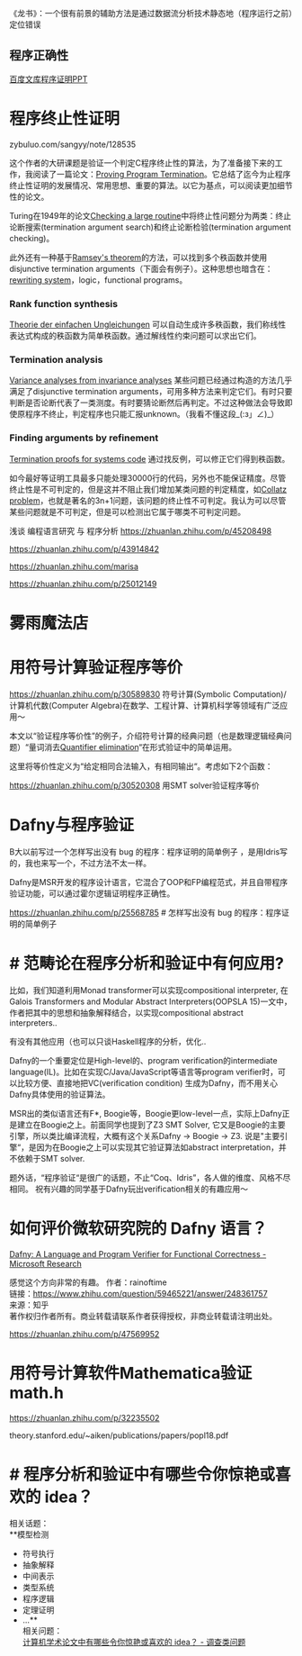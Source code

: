 
《龙书》：一个很有前景的辅助方法是通过数据流分析技术静态地（程序运行之前）定位错误

## 程序正确性


[百度文库程序证明PPT](https://wenku.baidu.com/view/0f1887d376a20029bd642d9f.html)










# 程序终止性证明






zybuluo.com/sangyy/note/128535


这个作者的大研课题是验证一个判定C程序终止性的算法，为了准备接下来的工作，我阅读了一篇论文：[Proving Program Termination](http://cacm.acm.org/magazines/2011/5/107680-proving-program-termination/fulltext)。它总结了迄今为止程序终止性证明的发展情况、常用思想、重要的算法。以它为基点，可以阅读更加细节性的论文。



Turing在1949年的论文[Checking a large routine](http://www.turingarchive.org/browse.php/B/8)中将终止性问题分为两类：终止论断搜索(termination argument search)和终止论断检验(termination argument checking)。





此外还有一种基于[Ramsey's theorem](http://web.mat.bham.ac.uk/D.Kuehn/RamseyGreg.pdf)的方法，可以找到多个秩函数并使用disjunctive termination arguments（下面会有例子）。这种思想也暗含在：[rewriting system](http://www.informatik.uni-bremen.de/agbkb/lehre/rbs/texte/Klop-TR.pdf)，logic，functional programs。



### Rank function synthesis

[Theorie der einfachen Ungleichungen](http://www.researchgate.net/publication/248069858_Theorie_der_einfachen_Ungleichungen) 可以自动生成许多秩函数，我们称线性表达式构成的秩函数为简单秩函数。通过解线性约束问题可以求出它们。

### Termination analysis

[Variance analyses from invariance analyses](http://research.microsoft.com/en-us/um/cambridge/projects/terminator/popl07a.pdf) 某些问题已经通过构造的方法几乎满足了disjunctive termination arguments，可用多种方法来判定它们。有时只要判断是否论断代表了一类测度。有时要猜论断然后再判定。不过这种做法会导致即使原程序不终止，判定程序也只能汇报unknown。（我看不懂这段_(:з」∠)_）

### Finding arguments by refinement

[Termination proofs for systems code](http://research.microsoft.com/en-us/um/cambridge/projects/terminator/pldi06.pdf) 通过找反例，可以修正它们得到秩函数。


如今最好等证明工具最多只能处理30000行的代码，另外也不能保证精度。尽管终止性是不可判定的，但是这并不阻止我们增加某类问题的判定精度，如[Collatz problem](http://mathworld.wolfram.com/CollatzProblem.html)，也就是著名的3n+1问题，该问题的终止性不可判定。我认为可以尽管某些问题就是不可判定，但是可以检测出它属于哪类不可判定问题。












浅谈 编程语言研究 与 程序分析
https://zhuanlan.zhihu.com/p/45208498

https://zhuanlan.zhihu.com/p/43914842

https://zhuanlan.zhihu.com/marisa


https://zhuanlan.zhihu.com/p/25012149 
# 雾雨魔法店

# 用符号计算验证程序等价
https://zhuanlan.zhihu.com/p/30589830
符号计算(Symbolic Computation)/计算机代数(Computer Algebra)在数学、工程计算、计算机科学等领域有广泛应用～

本文以“验证程序等价性”的例子，介绍符号计算的经典问题（也是数理逻辑经典问题）“量词消去[Quantifier elimination](http://link.zhihu.com/?target=https%3A//en.wikipedia.org/wiki/Quantifier_elimination)“在形式验证中的简单运用。

这里将等价性定义为“给定相同合法输入，有相同输出“。考虑如下2个函数：



https://zhuanlan.zhihu.com/p/30520308
用SMT solver验证程序等价



# Dafny与程序验证
B大以前写过一个怎样写出没有 bug 的程序：程序证明的简单例子 ，是用Idris写的，我也来写一个，不过方法不太一样。

Dafny是MSR开发的程序设计语言，它混合了OOP和FP编程范式，并且自带程序验证功能，可以通过霍尔逻辑证明程序正确性。

https://zhuanlan.zhihu.com/p/25568785 # 怎样写出没有 bug 的程序：程序证明的简单例子


# # 范畴论在程序分析和验证中有何应用?

比如，我们知道利用Monad transformer可以实现compositional interpreter, 在Galois Transformers and Modular Abstract Interpreters(OOPSLA 15)一文中，作者把其中的思想和抽象解释结合，以实现compositional abstract interpreters..  
  
有没有其他应用（也可以只谈Haskell程序的分析，优化..







Dafny的一个重要定位是High-level的、program verification的intermediate language(IL)。比如在实现C/Java/JavaScript等语言等program verifier时，可以比较方便、直接地把VC(verification condition) 生成为Dafny，而不用关心Dafny具体使用的验证算法。

MSR出的类似语言还有F*, Boogie等，Boogie更low-level一点，实际上Dafny正是建立在Boogie之上。前面同学也提到了Z3 SMT Solver, 它又是Boogie的主要引擎，所以类比编译流程，大概有这个关系Dafny -> Boogie -> Z3. 说是"主要引擎“，是因为在Boogie之上可以实现其它验证算法如abstract interpretation，并不依赖于SMT solver.

题外话，“程序验证“是很广的话题，不止“Coq、Idris”，各人做的维度、风格不尽相同。 祝有兴趣的同学基于Dafny玩出verification相关的有趣应用～

  
  # 如何评价微软研究院的 Dafny 语言？

[Dafny: A Language and Program Verifier for Functional Correctness - Microsoft Research](https://link.zhihu.com/?target=https%3A//www.microsoft.com/en-us/research/project/dafny-a-language-and-program-verifier-for-functional-correctness/)

感觉这个方向非常的有趣。
作者：rainoftime  
链接：https://www.zhihu.com/question/59465221/answer/248361757  
来源：知乎  
著作权归作者所有。商业转载请联系作者获得授权，非商业转载请注明出处。



https://zhuanlan.zhihu.com/p/47569952

# 用符号计算软件Mathematica验证math.h
https://zhuanlan.zhihu.com/p/32235502

theory.stanford.edu/~aiken/publications/papers/popl18.pdf



# # 程序分析和验证中有哪些令你惊艳或喜欢的 idea？

相关话题：  
**模型检测
-   符号执行
-   抽象解释
-   中间表示
-   类型系统
-   程序逻辑
-   定理证明
-   ...**  
相关问题：  
[计算机学术论文中有哪些令你惊艳或喜欢的 idea？ - 调查类问题](https://www.zhihu.com/question/29504627)




















































































































































